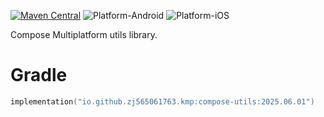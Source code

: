 [![Maven Central](https://img.shields.io/maven-central/v/io.github.zj565061763.kmp/compose-utils)](https://central.sonatype.com/search?q=g:io.github.zj565061763.kmp+compose-utils)
![Platform-Android](https://img.shields.io/badge/Platform-Android-brightgreen)
![Platform-iOS](https://img.shields.io/badge/Platform-iOS-brightgreen)

Compose Multiplatform utils library.

# Gradle

```kotlin
implementation("io.github.zj565061763.kmp:compose-utils:2025.06.01")
```